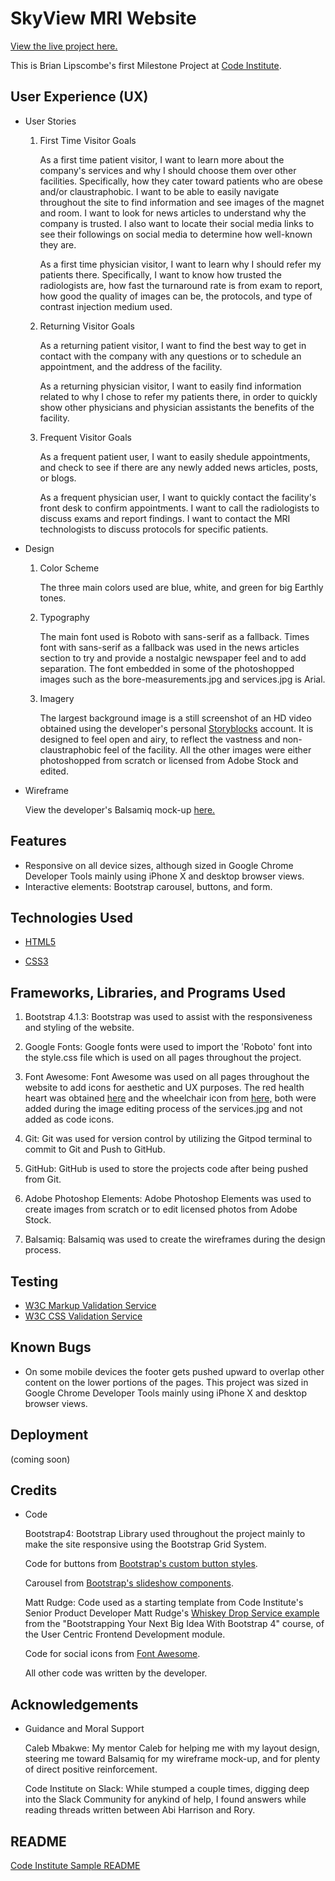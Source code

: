 # SkyView MRI Website

[View the live project here.](https://8000-c4488478-74f7-48d6-a78f-5d9dd15970d2.ws-us03.gitpod.io/index.html)

This is Brian Lipscombe's first Milestone Project at [Code Institute](https://codeinstitute.net).

## User Experience (UX)

* User Stories

    1. First Time Visitor Goals

        As a first time patient visitor, I want to learn more about the company's services and why I should choose them over other facilities. Specifically, how they cater toward patients who are obese and/or claustraphobic.
        I want to be able to easily navigate throughout the site to find information and see images of the magnet and room.
        I want to look for news articles to understand why the company is trusted.
        I also want to locate their social media links to see their followings on social media to determine how well-known they are.

        As a first time physician visitor, I want to learn why I should refer my patients there.
    Specifically, I want to know how trusted the radiologists are, how fast the turnaround rate is from exam to report, how good the quality of images can be, the protocols, and type of contrast injection medium used.

    2. Returning Visitor Goals

        As a returning patient visitor, I want to find the best way to get in contact with the company with any questions or to schedule an appointment, and the address of the facility.

        As a returning physician visitor, I want to easily find information related to why I chose to refer my patients there, in order to quickly show other physicians and physician assistants the benefits of the facility. 

    3. Frequent Visitor Goals

        As a frequent patient user, I want to easily shedule appointments, and check to see if there are any newly added news articles, posts, or blogs.

        As a frequent physician user, I want to quickly contact the facility's front desk to confirm appointments.
        I want to call the radiologists to discuss exams and report findings. I want to contact the MRI technologists to discuss protocols for specific patients.

* Design

    1. Color Scheme

        The three main colors used are blue, white, and green for big Earthly tones.

    2. Typography

        The main font used is Roboto with sans-serif as a fallback. Times font with sans-serif as a fallback was used in the news articles section to try and provide a nostalgic newspaper feel and to add separation. The font embedded in some of the photoshopped images such as the bore-measurements.jpg and services.jpg is Arial.

    3. Imagery

        The largest background image is a still screenshot of an HD video obtained using the developer's personal [Storyblocks](https://www.storyblocks.com/?gcn=SBBrand-Search-Brand-US&gclid=CjwKCAiAiML-BRAAEiwAuWVggo-djJQvd1RW96YYoCAr_nMd_41Y84SLAl6aFla-xWfeehrZNmONlxoCioMQAvD_BwE) account. It is designed to feel open and airy, to reflect the vastness and non-claustraphobic feel of the facility.
        All the other images were either photoshopped from scratch or licensed from Adobe Stock and edited.

* Wireframe

    View the developer's Balsamiq mock-up [here.](https://slack-files.com/T0L30B202-F01DR572PA6-885d54115c)

## Features

* Responsive on all device sizes, although sized in Google Chrome Developer Tools mainly using iPhone X and desktop browser views.
* Interactive elements: Bootstrap carousel, buttons, and form.

## Technologies Used

* [HTML5](https://en.wikipedia.org/wiki/HTML5)

* [CSS3](https://en.wikipedia.org/wiki/CSS)

## Frameworks, Libraries, and Programs Used

1. Bootstrap 4.1.3:
Bootstrap was used to assist with the responsiveness and styling of the website.

2. Google Fonts:
Google fonts were used to import the 'Roboto' font into the style.css file which is used on all pages throughout the project.

3. Font Awesome:
Font Awesome was used on all pages throughout the website to add icons for aesthetic and UX purposes. The red health heart was obtained [here](https://www.pngaaa.com/detail/622939) and the wheelchair icon from [here,](https://commons.wikimedia.org/wiki/File:Wheelchair_symbol.svg) both were added during the image editing process of the services.jpg and not added as code icons.

4. Git:
Git was used for version control by utilizing the Gitpod terminal to commit to Git and Push to GitHub.

5. GitHub:
GitHub is used to store the projects code after being pushed from Git.

6. Adobe Photoshop Elements:
Adobe Photoshop Elements was used to create images from scratch or to edit licensed photos from Adobe Stock.

7. Balsamiq:
Balsamiq was used to create the wireframes during the design process.

## Testing

* [W3C Markup Validation Service](https://validator.w3.org/#validate_by_input)
* [W3C CSS Validation Service]()

## Known Bugs

* On some mobile devices the footer gets pushed upward to overlap other content on the lower portions of the pages. This project was sized in Google Chrome Developer Tools mainly using iPhone X and desktop browser views.

## Deployment

(coming soon)

## Credits

* Code

    Bootstrap4: Bootstrap Library used throughout the project mainly to make the site responsive using the Bootstrap Grid System.

    Code for buttons from [Bootstrap's custom button styles](https://getbootstrap.com/docs/5.0/components/buttons/).

    Carousel from [Bootstrap's slideshow components](https://getbootstrap.com/docs/5.0/components/carousel/).

    Matt Rudge: Code used as a starting template from Code Institute's Senior Product Developer Matt Rudge's [Whiskey Drop Service example](https://github.com/Code-Institute-Solutions/BootstrappingYourNextBigIdea-BS4/tree/master/04-BeyondBootstrap/03-cleaning_up_our_content) from the "Bootstrapping Your Next Big Idea With Bootstrap 4" course, of the User Centric Frontend Development module.  

    Code for social icons from [Font Awesome](https://fontawesome.com/).

    All other code was written by the developer.

## Acknowledgements

* Guidance and Moral Support

    Caleb Mbakwe: My mentor Caleb for helping me with my layout design, steering me toward Balsamiq for my wireframe mock-up, and for plenty of direct positive reinforcement.

    Code Institute on Slack: While stumped a couple times, digging deep into the Slack Community for anykind of help, I found answers while reading threads written between Abi Harrison and Rory.  

## README

[Code Institute Sample README](https://github.com/Code-Institute-Solutions/SampleREADME)